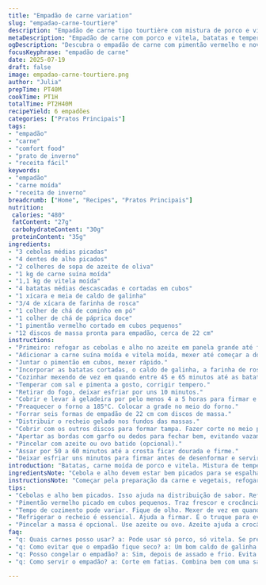 ```yaml
---
title: "Empadão de carne variation"
slug: "empadao-carne-tourtiere"
description: "Empadão de carne tipo tourtière com mistura de porco e vitela, batatas e especiarias. Receita com substituição de ingredientes e ajuste das quantidades para aproximadamente 30% a menos. Temperos trocados: noz-moscada por cominho e canela por páprica doce. Adição de pimentão vermelho para toque especial. Preparação em etapas invertidas e tempos de cozimento ajustados entre 45 e 65 minutos. Massa para empadão usada pronta para facilitar o processo. Refrigeração estendida para sabores apurarem. Crosta crocante, carne soltinha, mistura de aromas. Receita para seis empadões de 22 cm. Prato principal saboroso, sem lactose, ovos e nozes."
metaDescription: "Empadão de carne com porco e vitela, batatas e temperos diferentes. Receita prática e saborosa para aquecer os dias frios."
ogDescription: "Descubra o empadão de carne com pimentão vermelho e novos temperos. Perfeito para um jantar em família ou com amigos."
focusKeyphrase: "empadão de carne"
date: 2025-07-19
draft: false
image: empadao-carne-tourtiere.png
author: "Julia"
prepTime: PT40M
cookTime: PT1H
totalTime: PT2H40M
recipeYield: 6 empadões
categories: ["Pratos Principais"]
tags:
- "empadão"
- "carne"
- "comfort food"
- "prato de inverno"
- "receita fácil"
keywords:
- "empadão"
- "carne moída"
- "receita de inverno"
breadcrumb: ["Home", "Recipes", "Pratos Principais"]
nutrition: 
 calories: "480"
 fatContent: "27g"
 carbohydrateContent: "30g"
 proteinContent: "35g"
ingredients:
- "3 cebolas médias picadas"
- "4 dentes de alho picados"
- "2 colheres de sopa de azeite de oliva"
- "1 kg de carne suína moída"
- "1,1 kg de vitela moída"
- "4 batatas médias descascadas e cortadas em cubos"
- "1 xícara e meia de caldo de galinha"
- "3/4 de xícara de farinha de rosca"
- "1 colher de chá de cominho em pó"
- "1 colher de chá de páprica doce"
- "1 pimentão vermelho cortado em cubos pequenos"
- "12 discos de massa pronta para empadão, cerca de 22 cm"
instructions:
- "Primeiro: refogar as cebolas e alho no azeite em panela grande até ficarem translúcidos."
- "Adicionar a carne suína moída e vitela moída, mexer até começar a dourar, cerca de 10 minutos."
- "Juntar o pimentão em cubos, mexer rápido."
- "Incorporar as batatas cortadas, o caldo de galinha, a farinha de rosca, cominho e páprica. Misturar tudo."
- "Cozinhar mexendo de vez em quando entre 45 e 65 minutos até as batatas começarem a desmanchar, carne soltinha. Abaixar fogo se necessário."
- "Temperar com sal e pimenta a gosto, corrigir tempero."
- "Retirar do fogo, deixar esfriar por uns 10 minutos."
- "Cobrir e levar à geladeira por pelo menos 4 a 5 horas para firmar e os sabores se misturarem."
- "Preaquecer o forno a 185°C. Colocar a grade no meio do forno."
- "Forrar seis formas de empadão de 22 cm com discos de massa."
- "Distribuir o recheio gelado nos fundos das massas."
- "Cobrir com os outros discos para formar tampa. Fazer corte no meio para saída de vapor."
- "Apertar as bordas com garfo ou dedos para fechar bem, evitando vazamentos."
- "Pincelar com azeite ou ovo batido (opcional)."
- "Assar por 50 a 60 minutos até a crosta ficar dourada e firme."
- "Deixar esfriar uns minutos para firmar antes de desenformar e servir."
introduction: "Batatas, carne moída de porco e vitela. Mistura de temperos simples, mas com personalidade. Empadão robusto, massa crocante por fora. Pimentão vermelho para dar uma textura diferente, doce e crocante. Mudança nos temperos clássicos da tourtière: cominho e páprica substituem noz-moscada e canela. O gosto fica diferente, menos doce, mais terroso, corpo novo. Desmancha no forno, mas cuidado para as bordas não queimarem. O preparo pede paciência: o cozimento da carne e batata deve ser longo para criar aquela mistura macia, que preenche, sustenta. Refrigeração obrigatória; ajuda a firma tudo, afina sabor. Receita antiga que ganhou uma cara nova. Receita de inverno, dias frios, cozinha com panela grande. Aquece a casa. Serve bem gente em festa, família grande. Para quem gosta de mexer na cozinha, ajeitar os sabores, experimentar uma tradição diferente. Massa pronta facilita, mas fazer em casa também é bem-vindo e fica top. Cozinha artesanal, gostinho de casa. Aqui não entra niquel nem lactose. Plug culinário simples, reconhecimento internacional. Para provar com mostarda forte ou geleia picante. Serve com salada verde para quebrar gordura. O trabalho vale cada mordida, cada crosta dourada. História e sabor numa só forma."
ingredientsNote: "Cebola e alho devem estar bem picados para se espalharem na carne, dando perfume. Escolha carne moída fresca, carne de porco e vitela são gordurosas na medida certa, mas se preferir, pode usar apenas uma carne, ajustando o tempo de cozimento. Batatas firmes não desmancham rápido, mas aqui queremos que quebrem, então batatas mais velhas ou de fécula alta são excelentes. Caldo de galinha pode ser caseiro ou de cubo, cuidado com o sal se usar o cubo. Farinha de rosca ajuda a dar liga e absorver um pouco do caldo, mantendo o recheio úmido sem ficar aguado. Cominho e páprica dão aroma quente e defumado, diferente das tradicionais especiarias doces; pimentão vermelho entra para dar frescor e textura crocante. Massa pronta de mercado poupa tempo, mas se usar massa caseira, prefira receita que aguente líquido e não amolece rápido. Os discos tamanho 22 cm são ideais para porções individuais, mas podem ser maiores para divisão diferente. Pode pincelar azeite antes de assar para evitar ressecamento da superfície, opção para quem não usa ovos. Esta receita não tem lactose nem ovos, atendendo quem tem restrições alimentares, sem perder sabor e textura."
instructionsNote: "Começar pela preparação da carne e vegetais, refogar bem para liberar aroma e sabores complexos. O segredo está no cozimento lento, mexer para não grudar nem queimar, deixar a batata amolecer o suficiente para dar volumetria ao recheio. Depois que esfriar, o empadão fica mais firme, mais fácil de moldar. Refrigeração acelera o fortalecimento do recheio, garantindo que não vaze na hora de colocar na massa. Formar as bases dos empadões antes de rechear para evitar que a massa quebre. Sempre fazer um buraco no topo para vapor sair, evitando bolhas e estourar o empadão no forno. Fechar a borda com cuidado: use garfo ou dedos, para grudar bem a massa. Assar em temperatura média garante cozimento por igual, crosta dourada e interior quente e úmido. Tempo pode variar ligeiramente conforme forno, por isso ajuste para dourar bem sem queimar bordas. Deixe descansar antes de servir para que o recheio assente e fique mais saboroso e firme, facilitando o corte. Podem ser congelados depois de frios para consumo futuro. Aquecer sempre no forno para manter crocância da massa."
tips:
- "Cebolas e alho bem picados. Isso ajuda na distribuição de sabor. Refogar até murchar traz aromas intensos. Mistura perfeita com carnes. Perceba como muda o prato. A carne suína e a vitela juntas trazem suculência."
- "Pimentão vermelho picado em cubos pequenos. Traz frescor e crocância ao empadão. Não pule essa etapa. Misture com a carne. Combinação boa. Batatas cortadas em cubos. Elas devem desmanchar e dar liga ao recheio."
- "Tempo de cozimento pode variar. Fique de olho. Mexer de vez em quando, evita que grude. Não pode ser corrido. Quer batatas desmanchando, carne soltinha. O sabor vai melhorar. Longo cozimento gera a mistura ideal."
- "Refrigerar o recheio é essencial. Ajuda a firmar. É o truque para evitar vazamento na massa. Recheio frio ajuda na montagem. Formas de empadão prontos? Muito prático. Massas caseiras são boas, mas podem ser trabalhosas."
- "Pincelar a massa é opcional. Use azeite ou ovo. Azeite ajuda a crocância. Mas, evite excesso. Tem que ser uma camada fina. O forno deve pré-aquecer bem. Isso garante uma crosta perfeita e dourada."
faq:
- "q: Quais carnes posso usar? a: Pode usar só porco, só vitela. Se preferir um tipo só, ajuste o tempo de cozimento. Mistura dá suculência."
- "q: Como evitar que o empadão fique seco? a: Um bom caldo de galinha é a chave. Não deixe cozinhar demais. Molho deve ficar cremoso. Batatas absorvem umidade."
- "q: Posso congelar o empadão? a: Sim, depois de assado e frio. Evita a crocância, mas é prático. Para aquecer, sempre use o forno. Mantém melhor a massa."
- "q: Como servir o empadão? a: Corte em fatias. Combina bem com uma salada verde. Pode acompanhar com mostarda forte. Ou uma geleia picante. Contrasta bem."

---
```

